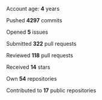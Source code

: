 Account age: **4** years

Pushed **4297** commits

Opened **5** issues

Submitted **322** pull requests

Reviewed **118** pull requests

Received **14** stars

Own **54** repositories

Contributed to **17** public repositories

